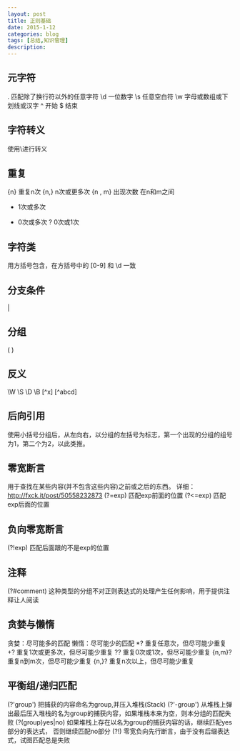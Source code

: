 ```yaml
---
layout: post
title: 正则基础
date: 2015-1-12
categories: blog
tags: [总结,知识管理]
description: 
---
```


## 元字符
.  匹配除了换行符以外的任意字符
\d 一位数字
\s 任意空白符
\w 字母或数组或下划线或汉字
^ 开始
$ 结束

## 字符转义
使用\进行转义

## 重复
{n} 重复n次
{n,} n次或更多次
{n , m} 出现次数 在n和m之间
+ 1次或多次
* 0次或多次
? 0次或1次

## 字符类
用方括号包含，在方括号中的 [0-9] 和 \d 一致

## 分支条件
  |

## 分组
  (  )

## 反义
\W \S \D \B [^x] [^abcd]

## 后向引用
使用小括号分组后，从左向右，以分组的左括号为标志，第一个出现的分组的组号为1，第二个为2，以此类推。 

## 零宽断言
用于查找在某些内容(并不包含这些内容)之前或之后的东西。
详细：http://fxck.it/post/50558232873
(?=exp)    匹配exp前面的位置
(?<=exp)    匹配exp后面的位置
 
## 负向零宽断言
(?!exp)    匹配后面跟的不是exp的位置

## 注释
(?#comment)    这种类型的分组不对正则表达式的处理产生任何影响，用于提供注释让人阅读


## 贪婪与懒惰
贪婪：尽可能多的匹配
懒惰：尽可能少的匹配
*?    重复任意次，但尽可能少重复
+?    重复1次或更多次，但尽可能少重复
??    重复0次或1次，但尽可能少重复
{n,m}?    重复n到m次，但尽可能少重复
{n,}?    重复n次以上，但尽可能少重复

## 平衡组/递归匹配
(?'group') 把捕获的内容命名为group,并压入堆栈(Stack)
(?'-group') 从堆栈上弹出最后压入堆栈的名为group的捕获内容，如果堆栈本来为空，则本分组的匹配失败
(?(group)yes|no) 如果堆栈上存在以名为group的捕获内容的话，继续匹配yes部分的表达式，
否则继续匹配no部分
(?!) 零宽负向先行断言，由于没有后缀表达式，试图匹配总是失败
